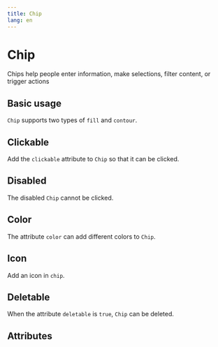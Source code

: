 ```yaml
---
title: Chip
lang: en
---
```


<script setup lang="ts">
  import props from "../../../example/chip/description/en-props.ts";
</script>

# Chip

Chips help people enter information, make selections, filter content, or trigger actions

## Basic usage

`Chip` supports two types of `fill` and `contour`.

<demo src="../../../example/chip/base.vue" preview="[2, 3]" />

## Clickable

Add the `clickable` attribute to `Chip` so that it can be clicked.
<demo src="../../../example/chip/clickable.vue"  preview="[2, 3]" />

## Disabled

The disabled `Chip` cannot be clicked.
<demo src="../../../example/chip/disabled.vue"  preview="[2, 5]" />

## Color

The attribute `color` can add different colors to `Chip`.
<demo src="../../../example/chip/color.vue"  preview="[2, 5]" />

## Icon

Add an icon in `chip`.
<demo src="../../../example/chip/icon.vue"  />

## Deletable

When the attribute `deletable` is `true`, `Chip` can be deleted.
<demo src="../../../example/chip/deletable.vue" />

## Attributes

<table-block type="propsEn" :data="props" />
